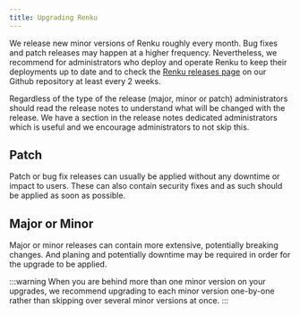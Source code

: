 ```yaml
---
title: Upgrading Renku
---
```


We release new minor versions of Renku roughly every month. Bug fixes and patch
releases may happen at a higher frequency. Nevertheless, we recommend for administrators
who deploy and operate Renku to keep their deployments up to date and to check the 
[Renku releases page](https://github.com/SwissDataScienceCenter/renku/releases) 
on our Github repository at least every 2 weeks.

Regardless of the type of the release (major, minor or patch) administrators should read the release
notes to understand what will be changed with the release. We have a section in the release
notes dedicated administrators which is useful and we encourage administrators to not skip this.

## Patch

Patch or bug fix releases can usually be applied without any downtime or impact to users.
These can also contain security fixes and as such should be applied as soon as possible.

## Major or Minor

Major or minor releases can contain more extensive, potentially breaking changes.
And planing and potentially downtime may be required in order for the upgrade to be applied.

:::warning
When you are behind more than one minor version on your upgrades, we recommend upgrading to each
minor version one-by-one rather than skipping over several minor versions at once.
:::

